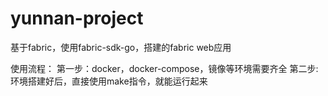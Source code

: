 # yunnan-project
基于fabric，使用fabric-sdk-go，搭建的fabric web应用

使用流程：
第一步：docker，docker-compose，镜像等环境需要齐全
第二步:环境搭建好后，直接使用make指令，就能运行起来
